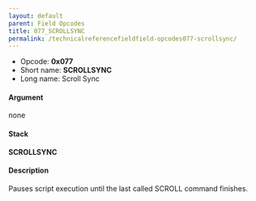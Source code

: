 ```yaml
---
layout: default
parent: Field Opcodes
title: 077_SCROLLSYNC
permalink: /technicalreferencefieldfield-opcodes077-scrollsync/
---
```


-   Opcode: **0x077**
-   Short name: **SCROLLSYNC**
-   Long name: Scroll Sync

#### Argument

none

#### Stack

  
**SCROLLSYNC**

#### Description

Pauses script execution until the last called SCROLL command finishes.

